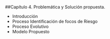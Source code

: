 ##Capítulo 4. Problemática y Solución propuesta.
* Introducción
* Proceso Identificación de focos de Riesgo
* Proceso Evolutivo
* Modelo Propuesto
